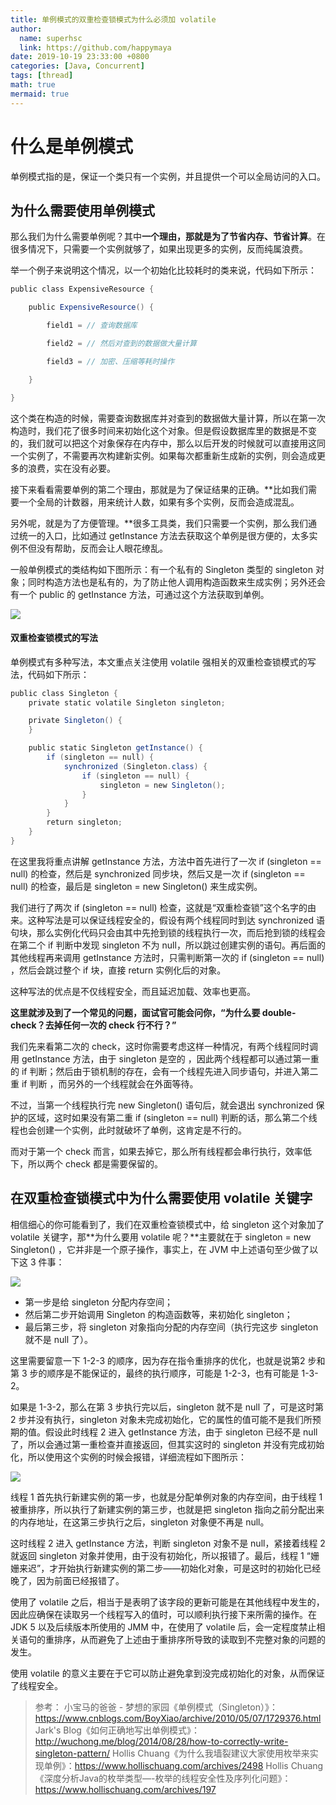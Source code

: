 ```yaml
---
title: 单例模式的双重检查锁模式为什么必须加 volatile
author:
  name: superhsc
  link: https://github.com/happymaya
date: 2019-10-19 23:33:00 +0800
categories: [Java, Concurrent]
tags: [thread]
math: true
mermaid: true
---
```

# 什么是单例模式

单例模式指的是，保证一个类只有一个实例，并且提供一个可以全局访问的入口。

## 为什么需要使用单例模式

那么我们为什么需要单例呢？其中**一个理由，那就是为了节省内存、节省计算**。在很多情况下，只需要一个实例就够了，如果出现更多的实例，反而纯属浪费。

举一个例子来说明这个情况，以一个初始化比较耗时的类来说，代码如下所示：

```java
public class ExpensiveResource {

    public ExpensiveResource() {

        field1 = // 查询数据库

        field2 = // 然后对查到的数据做大量计算

        field3 = // 加密、压缩等耗时操作

    }

}

```

这个类在构造的时候，需要查询数据库并对查到的数据做大量计算，所以在第一次构造时，我们花了很多时间来初始化这个对象。但是假设数据库里的数据是不变的，我们就可以把这个对象保存在内存中，那么以后开发的时候就可以直接用这同一个实例了，不需要再次构建新实例。如果每次都重新生成新的实例，则会造成更多的浪费，实在没有必要。

接下来看看需要单例的第二个理由，那就是为了保证结果的正确。**比如我们需要一个全局的计数器，用来统计人数，如果有多个实例，反而会造成混乱。

另外呢，就是为了方便管理。**很多工具类，我们只需要一个实例，那么我们通过统一的入口，比如通过 getInstance 方法去获取这个单例是很方便的，太多实例不但没有帮助，反而会让人眼花缭乱。

一般单例模式的类结构如下图所示：有一个私有的 Singleton 类型的 singleton 对象；同时构造方法也是私有的，为了防止他人调用构造函数来生成实例；另外还会有一个 public 的 getInstance 方法，可通过这个方法获取到单例。

![](https://images.happymaya.cn/assert/java/thread/java-63-1.png)

#### 双重检查锁模式的写法

单例模式有多种写法，本文重点关注使用 volatile 强相关的双重检查锁模式的写法，代码如下所示：

```java
public class Singleton {
    private static volatile Singleton singleton;

    private Singleton() {
    }

    public static Singleton getInstance() {
        if (singleton == null) {
            synchronized (Singleton.class) {
                if (singleton == null) {
                    singleton = new Singleton();
                }
            }
        }
        return singleton;
    }
}
```

在这里我将重点讲解 getInstance 方法，方法中首先进行了一次 if (singleton == null) 的检查，然后是 synchronized 同步块，然后又是一次 if (singleton == null) 的检查，最后是 singleton = new Singleton() 来生成实例。

我们进行了两次 if (singleton == null) 检查，这就是“双重检查锁”这个名字的由来。这种写法是可以保证线程安全的，假设有两个线程同时到达 synchronized 语句块，那么实例化代码只会由其中先抢到锁的线程执行一次，而后抢到锁的线程会在第二个 if 判断中发现 singleton 不为 null，所以跳过创建实例的语句。再后面的其他线程再来调用 getInstance 方法时，只需判断第一次的 if (singleton == null) ，然后会跳过整个 if 块，直接 return 实例化后的对象。

这种写法的优点是不仅线程安全，而且延迟加载、效率也更高。

**这里就涉及到了一个常见的问题，面试官可能会问你，“为什么要 double-check？去掉任何一次的 check 行不行？”**

我们先来看第二次的 check，这时你需要考虑这样一种情况，有两个线程同时调用 getInstance 方法，由于 singleton 是空的 ，因此两个线程都可以通过第一重的 if 判断；然后由于锁机制的存在，会有一个线程先进入同步语句，并进入第二重 if 判断 ，而另外的一个线程就会在外面等待。

不过，当第一个线程执行完 new Singleton() 语句后，就会退出 synchronized 保护的区域，这时如果没有第二重 if (singleton == null) 判断的话，那么第二个线程也会创建一个实例，此时就破坏了单例，这肯定是不行的。

而对于第一个 check 而言，如果去掉它，那么所有线程都会串行执行，效率低下，所以两个 check 都是需要保留的。

## 在双重检查锁模式中为什么需要使用 volatile 关键字

相信细心的你可能看到了，我们在双重检查锁模式中，给 singleton 这个对象加了 volatile 关键字，那**为什么要用 volatile 呢？**主要就在于 singleton = new Singleton() ，它并非是一个原子操作，事实上，在 JVM 中上述语句至少做了以下这 3 件事：

![](https://images.happymaya.cn/assert/java/thread/java-63-2.png)

- 第一步是给 singleton 分配内存空间；
- 然后第二步开始调用 Singleton 的构造函数等，来初始化 singleton；
- 最后第三步，将 singleton 对象指向分配的内存空间（执行完这步 singleton 就不是 null 了）。

这里需要留意一下 1-2-3 的顺序，因为存在指令重排序的优化，也就是说第2 步和第 3 步的顺序是不能保证的，最终的执行顺序，可能是 1-2-3，也有可能是 1-3-2。

如果是 1-3-2，那么在第 3 步执行完以后，singleton 就不是 null 了，可是这时第 2 步并没有执行，singleton 对象未完成初始化，它的属性的值可能不是我们所预期的值。假设此时线程 2 进入 getInstance 方法，由于 singleton 已经不是 null 了，所以会通过第一重检查并直接返回，但其实这时的 singleton 并没有完成初始化，所以使用这个实例的时候会报错，详细流程如下图所示：

![](https://images.happymaya.cn/assert/java/thread/java-63-3.png)

线程 1 首先执行新建实例的第一步，也就是分配单例对象的内存空间，由于线程 1 被重排序，所以执行了新建实例的第三步，也就是把 singleton 指向之前分配出来的内存地址，在这第三步执行之后，singleton 对象便不再是 null。

这时线程 2 进入 getInstance 方法，判断 singleton 对象不是 null，紧接着线程 2 就返回 singleton 对象并使用，由于没有初始化，所以报错了。最后，线程 1 “姗姗来迟”，才开始执行新建实例的第二步——初始化对象，可是这时的初始化已经晚了，因为前面已经报错了。

使用了 volatile 之后，相当于是表明了该字段的更新可能是在其他线程中发生的，因此应确保在读取另一个线程写入的值时，可以顺利执行接下来所需的操作。在 JDK 5 以及后续版本所使用的 JMM 中，在使用了 volatile 后，会一定程度禁止相关语句的重排序，从而避免了上述由于重排序所导致的读取到不完整对象的问题的发生。

使用 volatile 的意义主要在于它可以防止避免拿到没完成初始化的对象，从而保证了线程安全。


> 参考：
> 小宝马的爸爸 - 梦想的家园《单例模式（Singleton）》：https://www.cnblogs.com/BoyXiao/archive/2010/05/07/1729376.html
> Jark's Blog《如何正确地写出单例模式》：http://wuchong.me/blog/2014/08/28/how-to-correctly-write-singleton-pattern/
> Hollis Chuang《为什么我墙裂建议大家使用枚举来实现单例》：https://www.hollischuang.com/archives/2498
> Hollis Chuang《深度分析Java的枚举类型—-枚举的线程安全性及序列化问题》：https://www.hollischuang.com/archives/197
